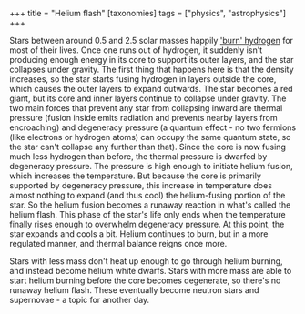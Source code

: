 +++
title = "Helium flash"
[taxonomies]
tags = ["physics", "astrophysics"]
+++

Stars between around 0.5 and 2.5 solar masses happily ['burn'
hydrogen](@/posts/2013-03-07-fusion.md) for
most of their lives. Once one runs out of hydrogen, it suddenly isn't
producing enough energy in its core to support its outer layers, and the
star collapses under gravity. The first thing that happens here is that the
density increases, so the star starts fusing hydrogen in layers outside the
core, which causes the outer layers to expand outwards. The star becomes a
red giant, but its core and inner layers continue to collapse under
gravity. The two main forces that prevent any star from collapsing inward
are thermal pressure (fusion inside emits radiation and prevents nearby
layers from encroaching) and degeneracy pressure (a quantum effect - no two
fermions (like electrons or hydrogen atoms) can occupy the same quantum
state, so the star can't collapse any further than that). Since the core is
now fusing much less hydrogen than before, the thermal pressure is dwarfed
by degeneracy pressure. The pressure is high enough to initiate helium
fusion, which increases the temperature. But because the core is primarily
supported by degeneracy pressure, this increase in temperature does almost
nothing to expand (and thus cool) the helium-fusing portion of the star. So
the helium fusion becomes a runaway reaction in what's called the helium
flash. This phase of the star's life only ends when the temperature finally
rises enough to overwhelm degeneracy pressure. At this point, the star
expands and cools a bit. Helium continues to burn, but in a more regulated
manner, and thermal balance reigns once more.

Stars with less mass don't heat up enough to go through helium burning, and
instead become helium white dwarfs. Stars with more mass are able to start
helium burning before the core becomes degenerate, so there's no runaway
helium flash. These eventually become neutron stars and supernovae - a
topic for another day.
